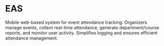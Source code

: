 # EAS
Mobile web-based system for event attendance tracking. Organizers manage events, collect real-time attendance, generate department/course reports, and monitor user activity. Simplifies logging and ensures efficient attendance management.
